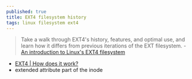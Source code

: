 ```yaml
---
published: true
title: EXT4 filesystem history
tags: linux filesystem ext4
---
```

> Take a walk through EXT4's history, features, and optimal use, and learn how it differs from previous iterations of the EXT filesystem. - [An introduction to Linux's EXT4 filesystem](https://opensource.com/article/17/5/introduction-ext4-filesystem)

- [EXT4 | How does it work?](https://www.youtube.com/watch?v=4KaF2OXWfzg&list=WL&index=3)
- extended attribute part of the inode